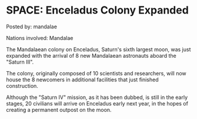 # SPACE: Enceladus Colony Expanded

Posted by: mandalae

Nations involved: Mandalae

The Mandalaean colony on Enceladus, Saturn's sixth largest moon, was just expanded with the arrival of 8 new Mandalaean astronauts aboard the "Saturn III".

The colony, originally composed of 10 scientists and researchers, will now house the 8 newcomers in additional facilities that just finished construction.

Although the "Saturn IV" mission, as it has been dubbed, is still in the early stages, 20 civilians will arrive on Enceladus early next year, in the hopes of creating a permanent outpost on the moon.